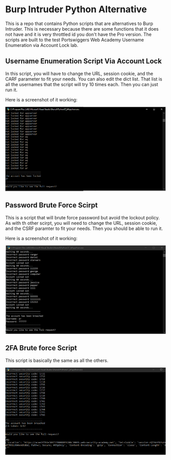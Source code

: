 # Burp Intruder Python Alternative

This is a repo that contains Python scripts that are alternatives to Burp Intruder. This is necessary because there are some functions that it does not have and it is very throttled id you don't have the Pro version. The scripts are built to the test Portswiggers Web Academy Username Enumeration via Account Lock lab. 

## Username Enumeration Script Via Account Lock

In this script, you will have to change the URL, session cookie, and the CARF parameter to fit your needs. You can also edit the dict list. That list is all the usernames that the script will try 10 times each. Then you can just run it. 

Here is a screenshot of it working:

![Screenshot](Username_Enumeration_screenshot.PNG)

## Password Brute Force Scirpt 

This is a script that will brute force password but avoid the lockout policy. As with th other scirpt, you will need to change the URL, session cookie, and the CSRF paramter to fit your needs. Then you should be able to run it.

Here is a screenshot of it working:

![Screenshot2](Password_Brute_Force_Screenshot.PNG)

## 2FA Brute force Script

This script is basically the same as all the others.

![screenshot3](2FA_script.PNG)


